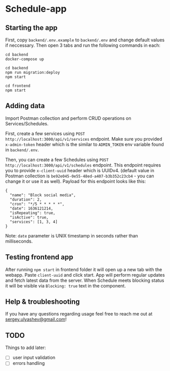# Schedule-app

## Starting the app

First, copy `backend/.env.example` to `backend/.env` and change default values if neccessary.
Then open 3 tabs and run the following commands in each:

```
cd backend
docker-compose up
```

```
cd backend
npm run migration:deploy
npm start
```

```
cd frontend
npm start
```

## Adding data

Import Postman collection and perform CRUD operations on Services/Schedules.

First, create a few services using `POST http://localhost:3000/api/v1/services` endpoint. Make sure you provided `x-admin-token` header which is the similar to `ADMIN_TOKEN` env variable found in `backend/.env`.

Then, you can create a few Schedules using `POST http://localhost:3000/api/v1/schedules` endpoint. This endpoint requires you to provide `x-client-uuid` header which is UUIDv4. (default value in Postman collection is `be92e045-0e55-48ed-a407-b3b352c23cb4` - you can change it or use it as well). Payload for this endpoint looks like this:

```
{
  "name": "Block social media",
  "duration": 2,
  "cron": "*/5 * * * * *",
  "date": 1636121214,
  "isRepeating": true,
  "isActive": true,
  "services": [1, 3, 4]
}
```

Note: `date` parameter is UNIX timestamp in seconds rather than milliseconds.

## Testing frontend app

After running `npm start` in frontend folder it will open up a new tab with the webapp. Paste `client-uuid` and click start. App will perform regular updates and fetch latest data from the server. When Schedule meets blocking status it will be visible via `Blocking: true` text in the component.

## Help & troubleshooting

If you have any questions regarding usage feel free to reach me out at sergey.ulyashev@gmail.com!

## TODO

Things to add later:
- [ ] user input validation
- [ ] errors handling
